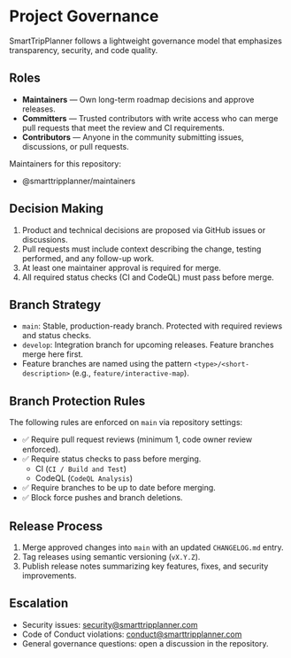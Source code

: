 # Project Governance

SmartTripPlanner follows a lightweight governance model that emphasizes transparency, security, and code quality.

## Roles

- **Maintainers** — Own long-term roadmap decisions and approve releases.
- **Committers** — Trusted contributors with write access who can merge pull requests that meet the review and CI requirements.
- **Contributors** — Anyone in the community submitting issues, discussions, or pull requests.

Maintainers for this repository:

- @smarttripplanner/maintainers

## Decision Making

1. Product and technical decisions are proposed via GitHub issues or discussions.
2. Pull requests must include context describing the change, testing performed, and any follow-up work.
3. At least one maintainer approval is required for merge.
4. All required status checks (CI and CodeQL) must pass before merge.

## Branch Strategy

- `main`: Stable, production-ready branch. Protected with required reviews and status checks.
- `develop`: Integration branch for upcoming releases. Feature branches merge here first.
- Feature branches are named using the pattern `<type>/<short-description>` (e.g., `feature/interactive-map`).

## Branch Protection Rules

The following rules are enforced on `main` via repository settings:

- ✅ Require pull request reviews (minimum 1, code owner review enforced).
- ✅ Require status checks to pass before merging.
  - CI (`CI / Build and Test`)
  - CodeQL (`CodeQL Analysis`)
- ✅ Require branches to be up to date before merging.
- ✅ Block force pushes and branch deletions.

## Release Process

1. Merge approved changes into `main` with an updated `CHANGELOG.md` entry.
2. Tag releases using semantic versioning (`vX.Y.Z`).
3. Publish release notes summarizing key features, fixes, and security improvements.

## Escalation

- Security issues: [security@smarttripplanner.com](mailto:security@smarttripplanner.com)
- Code of Conduct violations: [conduct@smarttripplanner.com](mailto:conduct@smarttripplanner.com)
- General governance questions: open a discussion in the repository.
